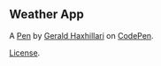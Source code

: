 Weather App
-----------


A [Pen](https://codepen.io/geraldhaxhillari/pen/zyPGdv) by [Gerald Haxhillari](https://codepen.io/geraldhaxhillari) on [CodePen](https://codepen.io).

[License](https://codepen.io/geraldhaxhillari/pen/zyPGdv/license).